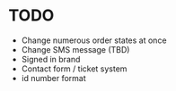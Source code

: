 # TODO

* Change numerous order states at once
* Change SMS message (TBD)
* Signed in brand
* Contact form / ticket system
* id number format
